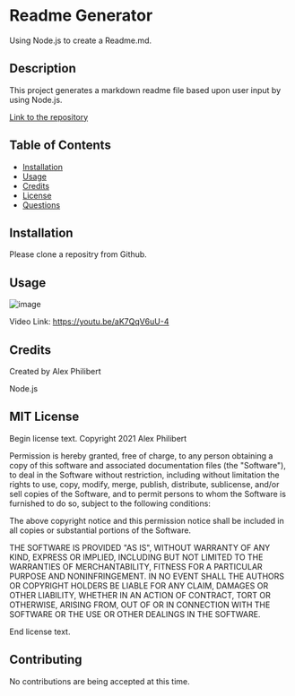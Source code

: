 # Readme Generator
Using Node.js to create a Readme.md.

## Description
This project generates a markdown readme file based upon user input by using Node.js.  

[Link to the repository](https://github.com/pkriengsiri/readme-generator)
  
## Table of Contents
* [Installation](#installation)
* [Usage](#usage)
* [Credits](#credits)
* [License](#license)
* [Questions](#questions)
  
## Installation
Please clone a repositry from Github. 
  
## Usage
![image](https://user-images.githubusercontent.com/60405505/123338908-97a3f180-d517-11eb-9f6f-3401a8b01a3d.png)

Video Link: 
https://youtu.be/aK7QqV6uU-4

## Credits
Created by Alex Philibert

Node.js

  


## MIT License
Begin license text.
Copyright 2021 Alex Philibert

Permission is hereby granted, free of charge, to any person obtaining a copy of this software and associated documentation files (the "Software"), to deal in the Software without restriction, including without limitation the rights to use, copy, modify, merge, publish, distribute, sublicense, and/or sell copies of the Software, and to permit persons to whom the Software is furnished to do so, subject to the following conditions:

The above copyright notice and this permission notice shall be included in all copies or substantial portions of the Software.

THE SOFTWARE IS PROVIDED "AS IS", WITHOUT WARRANTY OF ANY KIND, EXPRESS OR IMPLIED, INCLUDING BUT NOT LIMITED TO THE WARRANTIES OF MERCHANTABILITY, FITNESS FOR A PARTICULAR PURPOSE AND NONINFRINGEMENT. IN NO EVENT SHALL THE AUTHORS OR COPYRIGHT HOLDERS BE LIABLE FOR ANY CLAIM, DAMAGES OR OTHER LIABILITY, WHETHER IN AN ACTION OF CONTRACT, TORT OR OTHERWISE, ARISING FROM, OUT OF OR IN CONNECTION WITH THE SOFTWARE OR THE USE OR OTHER DEALINGS IN THE SOFTWARE.

End license text.

## Contributing
No contributions are being accepted at this time.
  
